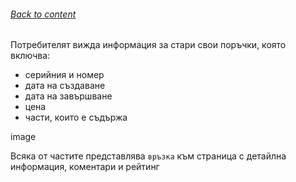###### [Back to content](/README.md)

Потребителят вижда информация за стари свои поръчки, която включва:

- серийния и номер
- дата на създаване
- дата на завършване
- цена
- части, които е съдържа

image

Всяка от частите представлява `връзка` към страница с детайлна информация, коментари и рейтинг
